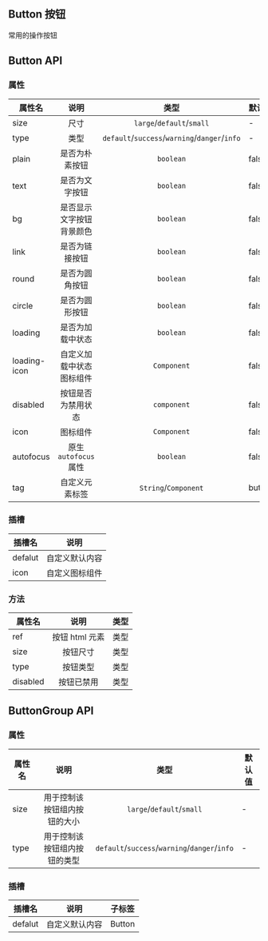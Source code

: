 ## Button 按钮

常用的操作按钮

<script setup>
import { Plus, Search, Minus } from "@ued-plus/components"
import { ref } from 'vue'
const buttonType = ref([
	{ type: '', text: '默认按钮' },
	{ type: 'primary', text: '主要按钮' },
	{ type: 'success', text: '成功按钮' },
	{ type: 'warning', text: '警告按钮' },
	{ type: 'danger', text: '危险按钮' },
	{ type: 'info', text: '信息按钮' },
])
</script>

<!--@include: ./basic/index.md-->

<!--@include: ./disabled/index.md-->

<!--@include: ./link/index.md-->

<!--@include: ./size/index.md-->

<!--@include: ./tag/index.md-->

<!--@include: ./button-icon/index.md-->

<!--@include: ./button-group/index.md  -->

<style>
.button-content {
	display: flex;
	flex-direction: column;
  border: 1px solid #e4e7ed;
	padding: 30px;
	border-radius: 5px;
}

.button-content > div {
	margin-bottom: 15px;
}

.button-content > div:last-child {
	margin: 0;
}

</style>

## Button API

### 属性

| 属性名       |           说明           |                     类型                      | 默认值 |
| ------------ | :----------------------: | :-------------------------------------------: | ------ |
| size         |           尺寸           |           `large`/`default`/`small`           | -      |
| type         |           类型           | `default`/`success`/`warning`/`danger`/`info` | -      |
| plain        |      是否为朴素按钮      |                   `boolean`                   | false  |
| text         |      是否为文字按钮      |                   `boolean`                   | false  |
| bg           | 是否显示文字按钮背景颜色 |                   `boolean`                   | false  |
| link         |      是否为链接按钮      |                   `boolean`                   | false  |
| round        |      是否为圆角按钮      |                   `boolean`                   | false  |
| circle       |      是否为圆形按钮      |                   `boolean`                   | false  |
| loading      |     是否为加载中状态     |                   `boolean`                   | false  |
| loading-icon | 自定义加载中状态图标组件 |                  `Component`                  | false  |
| disabled     |    按钮是否为禁用状态    |                  `component`                  | false  |
| icon         |         图标组件         |                  `Component`                  | false  |
| autofocus    |  原生 `autofocus` 属性   |                   `boolean`                   | false  |
| tag          |      自定义元素标签      |             `String`/`Component`              | button |

### 插槽

| 插槽名  |      说明      |
| ------- | :------------: |
| defalut | 自定义默认内容 |
| icon    | 自定义图标组件 |

### 方法

| 属性名   |      说明      | 类型 |
| -------- | :------------: | ---- |
| ref      | 按钮 html 元素 | 类型 |
| size     |    按钮尺寸    | 类型 |
| type     |    按钮类型    | 类型 |
| disabled |   按钮已禁用   | 类型 |

## ButtonGroup API

### 属性

| 属性名 |             说明             |                     类型                      | 默认值 |
| ------ | :--------------------------: | :-------------------------------------------: | ------ |
| size   | 用于控制该按钮组内按钮的大小 |           `large`/`default`/`small`           | -      |
| type   | 用于控制该按钮组内按钮的类型 | `default`/`success`/`warning`/`danger`/`info` | -      |

### 插槽

| 插槽名  |      说明      | 子标签 |
| ------- | :------------: | ------ |
| defalut | 自定义默认内容 | Button |
